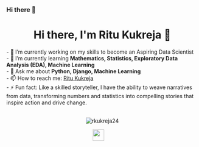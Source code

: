 ### Hi there 👋

<!--
**rkukreja24/rkukreja24** is a ✨ _special_ ✨ repository because its `README.md` (this file) appears on your GitHub profile.

Here are some ideas to get you started:

- 🔭 I’m currently working on ...
- 🌱 I’m currently learning ...
- 👯 I’m looking to collaborate on ...
- 🤔 I’m looking for help with ...
- 💬 Ask me about ...
- 📫 How to reach me: ...
- 😄 Pronouns: ...
- ⚡ Fun fact: ...
-->

<h1 align='center'>Hi there, I'm Ritu Kukreja 👋</h1>
- 🔭 I’m currently working on my skills to become an Aspiring Data Scientist<br>
- 🌱 I’m currently learning <strong>Mathematics, Statistics, Exploratory Data Analysis (EDA), Machine Learning</strong><br>
- 💬 Ask me about <strong>Python, Django, Machine Learning</strong><br>
- 📫 How to reach me: <a href="https://www.linkedin.com/in/ritu-kukreja/" target="_blank">Ritu Kukreja</a><br>
- ⚡ Fun fact: Like a skilled storyteller, I have the ability to weave narratives from data, transforming numbers and statistics into compelling stories that inspire action and drive change.<br>
<br>
<p align="center">
  <img src="https://github-readme-stats.vercel.app/api?username=rkukreja24&show_icons=true" alt="rkukreja24">
</p>

<p align="center">
  <a href="https://www.linkedin.com/in/ritu-kukreja/" target="_blank"><img src="[[https://scontent-iad3-1.xx.fbcdn.net/v/t39.30808-6/277519684_10158675188522823_7436488509713286219_n.jpg?_nc_cat=1&ccb=1-7&_nc_sid=efb6e6&_nc_ohc=w0dN05Q31nsAX-HdUhm&_nc_ht=scontent-iad3-1.xx&oh=00_AfCnhtUTUZ6MIsrNXUGFA-QIoNmlSzjAmAWt6klYiJbQKQ&oe=65DC182B](https://www.google.com/imgres?q=linkedin%20logo%20black&imgurl=https%3A%2F%2Fcdn-icons-png.freepik.com%2F256%2F4817%2F4817826.png%3Fsemt%3Dais_hybrid&imgrefurl=https%3A%2F%2Fwww.freepik.com%2Ficons%2Flinkedin-black&docid=fsUGPDmra_orqM&tbnid=NKbyKsT2vsO9uM&vet=12ahUKEwihtLbV2s2HAxV1ElkFHcceCPMQM3oECBgQAA..i&w=256&h=256&hcb=2&ved=2ahUKEwihtLbV2s2HAxV1ElkFHcceCPMQM3oECBgQAA)](https://www.pinterest.com/pin/619667229963235157/)" height="30" width="30"></a>
&nbsp;&nbsp;&nbsp;&nbsp;
</p>


